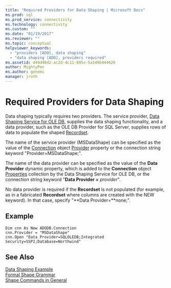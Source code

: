 ```yaml
---
title: "Required Providers for Data Shaping | Microsoft Docs"
ms.prod: sql
ms.prod_service: connectivity
ms.technology: connectivity
ms.custom: ""
ms.date: "01/19/2017"
ms.reviewer: ""
ms.topic: conceptual
helpviewer_keywords: 
  - "providers [ADO], data shaping"
  - "data shaping [ADO], providers required"
ms.assetid: d49d48d2-ac2d-4c11-895c-5a149b444620
author: MightyPen
ms.author: genemi
manager: jroth
---
```

# Required Providers for Data Shaping
Data shaping typically requires two providers. The service provider, [Data Shaping Service for OLE DB](../../../ado/guide/appendixes/microsoft-data-shaping-service-for-ole-db-ado-service-provider.md), supplies the data shaping functionality, and a data provider, such as the OLE DB Provider for SQL Server, supplies rows of data to populate the shaped [Recordset](../../../ado/reference/ado-api/recordset-object-ado.md).  
  
 The name of the service provider (MSDataShape) can be specified as the value of the [Connection](../../../ado/reference/ado-api/connection-object-ado.md) object [Provider](../../../ado/reference/ado-api/provider-property-ado.md) property or the connection string keyword "Provider=MSDataShape;".  
  
 The name of the data provider can be specified as the value of the **Data Provider** dynamic property, which is added to the **Connection** object [Properties](../../../ado/reference/ado-api/properties-collection-ado.md) collection by the Data Shaping Service for OLE DB, or the connection string keyword "**Data Provider =** _provider_".  
  
 No data provider is required if the **Recordset** is not populated (for example, as in a fabricated **Recordset** where columns are created with the NEW keyword). In that case, specify "**Data Provider=**none;".  
  
## Example  
  
```  
Dim cnn As New ADODB.Connection  
cnn.Provider = "MSDataShape"  
cnn.Open "Data Provider=SQLOLEDB;Integrated Security=SSPI;Database=Northwind"  
```  
  
## See Also  
 [Data Shaping Example](../../../ado/guide/data/data-shaping-example.md)   
 [Formal Shape Grammar](../../../ado/guide/data/formal-shape-grammar.md)   
 [Shape Commands in General](../../../ado/guide/data/shape-commands-in-general.md)
